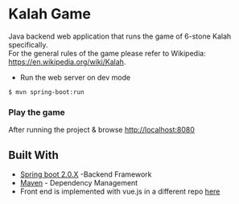 # Kalah Game
Java backend web application that runs the game of 6-stone Kalah specifically.\
For the general rules of the game please refer to Wikipedia: https://en.wikipedia.org/wiki/Kalah.

* Run the web server on dev mode
```
$ mvn spring-boot:run
```


### Play the game
After running the project & browse
[http://localhost:8080](http://localhost:8080)


## Built With
* [Spring boot 2.0.X](https://projects.spring.io/spring-boot/) -Backend Framework
* [Maven](https://maven.apache.org/) - Dependency Management
* Front end is implemented with vue.js in a different repo [here](https://github.com/serkan-ozkan/kalah-fe)